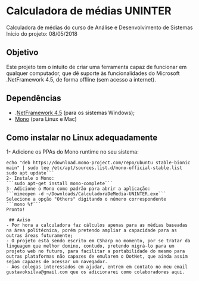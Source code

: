 # Calculadora de médias UNINTER

Calculadora de médias do curso de Análise e Desenvolvimento de Sistemas
Início do projeto: 08/05/2018

## Objetivo
 Este projeto tem o intuito de criar uma ferramenta capaz de funcionar 
em qualquer computador, que dê suporte às funcionalidades 
do Microsoft .NetFramework 4.5, de forma offline (sem acesso a internet).

## Dependências
 - .[NetFramework 4.5](https://www.microsoft.com/pt-br/download/details.aspx?id=42642) (para os sistemas Windows);
 - [Mono](https://www.mono-project.com/download/stable/) (para Linux e Mac)
 
 ## Como instalar no Linux adequadamente
 1- Adicione os PPAs do Mono runtime no seu sistema:
```sudo apt-key adv --keyserver hkp://keyserver.ubuntu.com:80 --recv-keys 3FA7E0328081BFF6A14DA29AA6A19B38D3D831EF
echo "deb https://download.mono-project.com/repo/ubuntu stable-bionic main" | sudo tee /etc/apt/sources.list.d/mono-official-stable.list
sudo apt update```
2- Instale o Mono:
```sudo apt-get install mono-complete```
3- Adicione o Mono como padrão para abrir a aplicação:
```mimeopen -d ~/Downloads/CalculadoraDeMedia-UNINTER.exe```
Selecione a opção "Others" digitando o número correspondente
```mono %f```
Pronto!
 
 ## Aviso
- Por hora a calculadora faz cálculos apenas para as médias baseadas na área politécnica, porém pretendo ampliar a capacidade para as outras áreas futuramente;
- O projeto está sendo escrito em CSharp no momento, por se tratar da linguagem que melhor domino, contudo, pretendo migrá-lo para um projeto web no futuro, para facilitar a portabilidade do mesmo para outras plataformas não capazes de emularem o DotNet, que ainda assim sejam capazes de acessar um navegador.
- Aos colegas interessados em ajudar, entrem em contato no meu email gustavoksilva@gmail.com que os adicionarei como colaboradores aqui.
